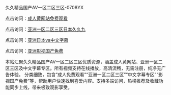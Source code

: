 久久精品国产AV一区二区三区-0708YX

点击访问：<a href="https://heiliaowt0d7p.pages.dev">成人黄网站免费观看</a>

点击访问：<a href="https://heiliaoga6s9v.pages.dev">亚洲一区二区三区日本久久九</a>

点击访问：<a href="https://heiliaoow5kzm.pages.dev">亚洲日本va中文字幕</a>

点击访问：<a href="https://heiliao2dmwwy.pages.dev">亚洲影视国产免费</a>

本站汇聚久久精品国产AV一区二区三区优质资源，涵盖成人黄网站、亚洲一区二区三区及中文字幕专区。所有视频支持在线播放，高清流畅，无需注册，纯净无广告体验。 分类细致，包含“成人免费观看”“亚洲一区二区三区”“中文字幕专区”“影视国产免费”等，帮助用户快速找到喜爱内容。支持多端访问，热榜推荐及收藏功能同步上线，带来极致观影享受。

<span style="display:none;">[Canonical link](https://github.com/bon20250708/so63 ）</span>
